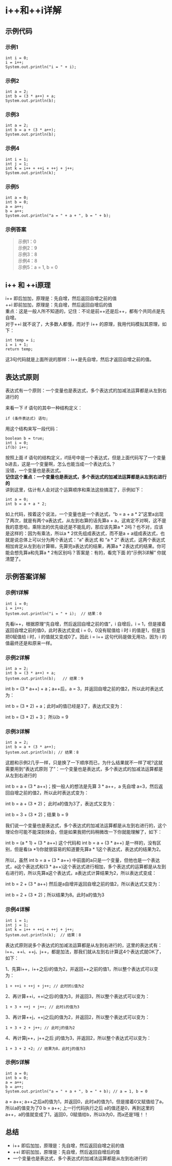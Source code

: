 # i++和++i详解
## 示例代码
### 示例1
```
int i = 0;
i = i++; 
System.out.println("i = " + i); 

```
### 示例2
```
int a = 2; 
int b = (3 * a++) + a;
System.out.println(b);

```
### 示例3
```
int a = 2; 
int b = a + (3 * a++);
System.out.println(b);

```
### 示例4
```
int i = 1;
int j = 1;
int k = i++ + ++i + ++j + j++; 
System.out.println(k);
```
### 示例5
```
int a = 0;
int b = 0;
a = a++;
b = a++;
System.out.println("a = " + a + ", b = " + b);

```
### 示例答案
>示例1：0  
示例2：9  
示例3：8  
示例4：8  
示例5：a = 1, b = 0

## i++ 和 ++i原理
i++ 即后加加，原理是：先自增，然后返回自增之前的值  
++i 即前加加，原理是：先自增，然后返回自增后的值  
重点：这是一般人所不知道的，记住：不论是前++还是后++，都有个共同点是先自增。  
对于++i 就不说了，大多数人都懂，而对于 i++ 的原理，我用代码模拟其原理，如下：  
```
int temp = i;
i = i + 1;
return temp;  

```
这3句代码就是上面所说的那样：i++是先自增，然后才返回自增之前的值。  
## 表达式原则
表达式有一个原则：一个变量也是表达式，多个表达式的加减法运算都是从左到右进行的

来看一下 if 语句的其中一种结构定义：
```
if (条件表达式) 语句;
```
用这个结构来写一段代码：
```
boolean b = true;
int i = 0;
if(b) i++;

```
按照上面 if 语句的结构定义，if括号中是一个表达式，但是上面代码写了一个变量b进去，这是一个变量啊，怎么也能当成一个表达式么？  
没错，一个变量也是表达式。  
**记住这个重点：一个变量也是表达式，多个表达式的加减法运算都是从左到右进行的**  
讲到这里，估计有人会对这个运算顺序和乘法这些搞混了，示例如下：
```
int a = 0;
int b = a + a * 2;

```
如上代码，按着这个说法，一个变量也是一个表达式，“b = a + a * 2”这里a出现了两次，就是有两个a表达式，从左到右算的话先算a + a，这肯定不对啊，这不是我的意思哈，乘除法的优先级还是不能乱的，那应该先算a * 2吗？也不对，应该是这样的：因为有乘法，所以a * 2优先组成表达式，而不是a + a组成表达式，也就是说总体上可以分为两个表达式：“a” 表达式 和 “a * 2” 表达式，这两个表达式相加肯定从左到右计算嘛，先算完a表达式的结果，再算a * 2表达式的结果。你可能会想先算a和先算a * 2有区别吗？答案是：有的，看完下面 的“示例3详解” 你就清楚了。
## 示例答案详解
### 示例1详解
```
int i = 0;
i = i++;  
System.out.println("i = " + i);  // 结果：0
```
先看i++，根据原理“先自增，然后返回自增之前的值”，i 自增后，i = 1，但是接着返回自增之前的值0，此时表达式变成 i = 0，0没有赋值给 i 时 i 的值是1，但是当把0赋值给 i 时，i 的值就又变成0了。因此 i = i++ 这句代码是做无用功，因为 i 的值最终还是和原来一样。
### 示例2详解
```
int a = 2; 
int b = (3 * a++) + a;
System.out.println(b);   // 结果：9
```
int b = (3 * a++) + a；a++后，a = 3，并返回自增之前的值2，所以此时表达式为：

int b = (3 * 2) + a；此时a的值已经是3了，表达式又变为：

int b = (3 * 2) + 3； 所以b = 9
### 示例3详解
```
int a = 2; 
int b = a + (3 * a++);
System.out.println(b); // 结果：8

```
这题和示例2几乎一样，只是换了一下顺序而已，为什么结果就不一样了呢?这就需要用到“表达式原则 了”：一个变量也是表达式，多个表达式的加减法运算都是从左到右进行的

int b = a + (3 * a++)；按一般人的想法是先算 3 * a++，a 先自增 a=3，然后返回自增之前的值2，所以此时表达式变为：

int b = a + (3 * 2)； 此时a的值为3了，表达式又变为：

int b = 3 + (3 * 2)；结果 b = 9

我们说一个变量也是表达式，多个表达式的加减法运算都是从左到右进行的，这个理论你可能不能深刻体会，但是如果我把代码稍微改一下你就能理解了，如下：

int b = (a * 1) + (3 * a++) 这个代码和 int b = a + (3 * a++) 是一样的，没有区别，但是看(a *1)你就很容易的知道要先算a * 1这个表达式，表达式的结果为2。

所以，虽然 int b = a + (3 * a++) 中前面的a只是一个变量，但他也是一个表达式，a这个表达式和(3 * a++)这个表达式进行相加，多个表达式的运算都是从左到右进行的，所以先算a这个表达式，a表达式计算结果为2，所以表达式变成：

int b = 2 + (3 * a++) 然后是a自增并返回自增之前的值2，所以表达式又变为：

int b = 2 + (3 * 2)；所以结果为8。此时a的值为3
### 示例4详解
```
int i = 1;
int j = 1;
int k = i++ + ++i + ++j + j++;  
System.out.println(k);  // 结果：8

```
表达式原则说多个表达式的加减法运算都是从左到右进行的，这里的表达式有：i++、++i、++j、j++，都是加法，那我们就从左到右计算这4个表达式就OK了，如下：

1、先算i++，i++之后i的值为2，并返回++之前的值1，所以整个表达式可以变为：
```
1 + ++i + ++j + j++; // 此时的i值为2
```
2、再计算++i，++i之后i的值为3，并返回3，所以整个表达式可以变为：
```
1 + 3 + ++j + j++; // 此时i的值为3
```
3、再计算++j，++j之后j的值为2，并返回2，所以整个表达式可以变为：
```
1 + 3 + 2 + j++; // 此时j的值为2
```
4、再计算j++，j++之后 j的值为3，并返回2，所以整个表达式可以变为：
```
1 + 3 + 2 +2; // 结果为8，此时j的值为3
```
### 示例5详解
```
int a = 0;
int b = 0;
a = a++;
b = a++;
System.out.println("a = " + a + ", b = " + b); // a = 1, b = 0

```
a = a++; a++之后a的值为1，并返回0，此时a的值为1，但是接着0又赋值给了a，所以a的值变为了0
b = a++; 上一行代码执行之后 a的值还是0，再到这里的a++，a的值就变成了1，返回0，0赋值给b，所以b为0，而a还是1哦！！
## 总结
* i++ 即后加加，原理是：先自增，然后返回自增之前的值
* ++i 即前加加，原理是：先自增，然后返回自增后的值
* 一个变量也是表达式，多个表达式的加减法运算都是从左到右进行的